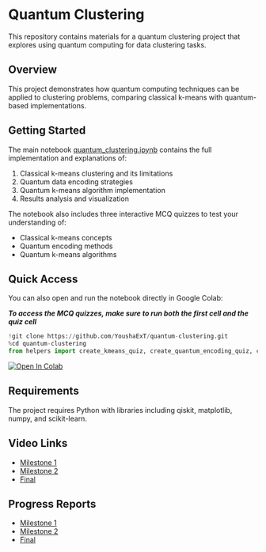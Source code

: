 # Quantum Clustering

This repository contains materials for a quantum clustering project that explores using quantum computing for data clustering tasks.

## Overview

This project demonstrates how quantum computing techniques can be applied to clustering problems, comparing classical k-means with quantum-based implementations.

## Getting Started

The main notebook [quantum_clustering.ipynb](quantum_clustering.ipynb) contains the full implementation and explanations of:

1. Classical k-means clustering and its limitations
2. Quantum data encoding strategies
3. Quantum k-means algorithm implementation
4. Results analysis and visualization

The notebook also includes three interactive MCQ quizzes to test your understanding of:
- Classical k-means concepts
- Quantum encoding methods
- Quantum k-means algorithms

## Quick Access

You can also open and run the notebook directly in Google Colab:

***To access the MCQ quizzes, make sure to run both the first cell and the quiz cell***

```python
!git clone https://github.com/YoushaExT/quantum-clustering.git
%cd quantum-clustering
from helpers import create_kmeans_quiz, create_quantum_encoding_quiz, create_quantum_kmeans_quiz
```

[![Open In Colab](https://colab.research.google.com/assets/colab-badge.svg)](https://colab.research.google.com/drive/1vyFRmsG_9Sp_TA91UN24vp0YfGo9FMOs?usp=sharing)

## Requirements

The project requires Python with libraries including qiskit, matplotlib, numpy, and scikit-learn.

## Video Links

- [Milestone 1](https://youtu.be/cAsTMfiH5UA)  
- [Milestone 2](https://youtu.be/ZcqIW839bR4)
- [Final](https://youtu.be/7lckg9pcdU0)

## Progress Reports

- [Milestone 1](milestone_1_progress_report.pdf)  
- [Milestone 2](milestone_2_progress_report.pdf)  
- [Final](final_progress_report.pdf)
